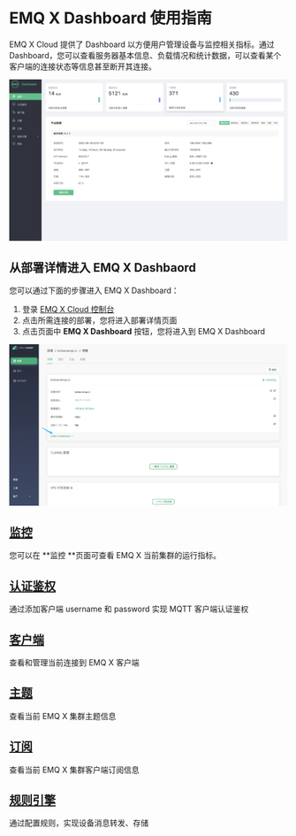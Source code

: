 # EMQ X Dashboard 使用指南

EMQ X Cloud 提供了 Dashboard 以方便用户管理设备与监控相关指标。通过 Dashboard，您可以查看服务器基本信息、负载情况和统计数据，可以查看某个客户端的连接状态等信息甚至断开其连接。

![dashboard](./_assets/dashboard.png)



## 从部署详情进入 EMQ X Dashbaord

您可以通过下面的步骤进入 EMQ X Dashboard：

1. 登录 [EMQ X Cloud 控制台](https://cloud.emqx.io/console/)
2. 点击所需连接的部署，您将进入部署详情页面
3. 点击页面中 **EMQ X Dashboard** 按钮，您将进入到 EMQ X Dashboard

![dashboard](./_assets/into_dashboard.png)




## [监控](./monitor.md)

您可以在 **监控 **页面可查看 EMQ X 当前集群的运行指标。



## [认证鉴权](./users_and_acl.md)

通过添加客户端 username 和 password 实现 MQTT 客户端认证鉴权



## [客户端](./client.md)

查看和管理当前连接到 EMQ X 客户端



## [主题](./topic.md)

查看当前 EMQ X 集群主题信息



## [订阅](./subscribe.md)

查看当前 EMQ X 集群客户端订阅信息



## [规则引擎](./rule_engine/README.md)

通过配置规则，实现设备消息转发、存储